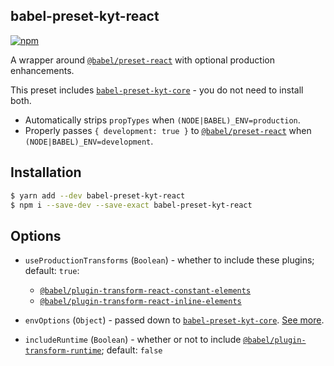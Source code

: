 ## babel-preset-kyt-react

[![npm](https://img.shields.io/npm/v/babel-preset-kyt-react.svg?maxAge=2592000)](https://www.npmjs.com/package/babel-preset-kyt-react)

A wrapper around [`@babel/preset-react`](https://babeljs.io/docs/en/babel-preset-react) with optional production enhancements.

This preset includes [`babel-preset-kyt-core`](https://github.com/nytimes/kyt/tree/main/packages/babel-preset-kyt-core) - you do not need to install both.

- Automatically strips `propTypes` when `(NODE|BABEL)_ENV=production`.
- Properly passes `{ development: true }` to [`@babel/preset-react`](https://babeljs.io/docs/en/babel-preset-react) when `(NODE|BABEL)_ENV=development`.

## Installation

```sh
$ yarn add --dev babel-preset-kyt-react
$ npm i --save-dev --save-exact babel-preset-kyt-react
```

## Options

- `useProductionTransforms` (`Boolean`) - whether to include these plugins; default: `true`:

  - [`@babel/plugin-transform-react-constant-elements`](https://babeljs.io/docs/en/babel-plugin-transform-react-constant-elements)
  - [`@babel/plugin-transform-react-inline-elements`](https://babeljs.io/docs/en/babel-plugin-transform-react-inline-elements)

- `envOptions` (`Object`) - passed down to [`babel-preset-kyt-core`](https://github.com/nytimes/kyt/tree/main/packages/babel-preset-kyt-core). [See more](/packages/babel-preset-kyt-core/README.md#options).

- `includeRuntime` (`Boolean`) - whether or not to include [`@babel/plugin-transform-runtime`](https://babeljs.io/docs/en/babel-plugin-transform-runtime); default: `false`

